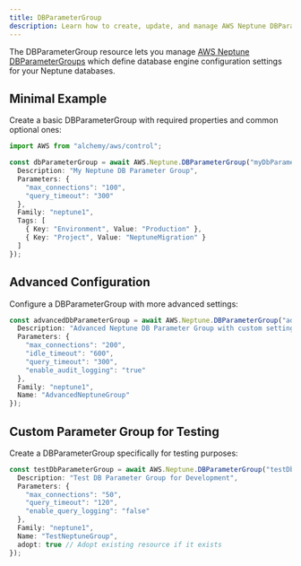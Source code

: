 ```yaml
---
title: DBParameterGroup
description: Learn how to create, update, and manage AWS Neptune DBParameterGroups using Alchemy Cloud Control.
---
```


The DBParameterGroup resource lets you manage [AWS Neptune DBParameterGroups](https://docs.aws.amazon.com/neptune/latest/userguide/) which define database engine configuration settings for your Neptune databases.

## Minimal Example

Create a basic DBParameterGroup with required properties and common optional ones:

```ts
import AWS from "alchemy/aws/control";

const dbParameterGroup = await AWS.Neptune.DBParameterGroup("myDbParameterGroup", {
  Description: "My Neptune DB Parameter Group",
  Parameters: {
    "max_connections": "100",
    "query_timeout": "300"
  },
  Family: "neptune1",
  Tags: [
    { Key: "Environment", Value: "Production" },
    { Key: "Project", Value: "NeptuneMigration" }
  ]
});
```

## Advanced Configuration

Configure a DBParameterGroup with more advanced settings:

```ts
const advancedDbParameterGroup = await AWS.Neptune.DBParameterGroup("advancedDbParameterGroup", {
  Description: "Advanced Neptune DB Parameter Group with custom settings",
  Parameters: {
    "max_connections": "200",
    "idle_timeout": "600",
    "query_timeout": "300",
    "enable_audit_logging": "true"
  },
  Family: "neptune1",
  Name: "AdvancedNeptuneGroup"
});
```

## Custom Parameter Group for Testing

Create a DBParameterGroup specifically for testing purposes:

```ts
const testDbParameterGroup = await AWS.Neptune.DBParameterGroup("testDbParameterGroup", {
  Description: "Test DB Parameter Group for Development",
  Parameters: {
    "max_connections": "50",
    "query_timeout": "120",
    "enable_query_logging": "false"
  },
  Family: "neptune1",
  Name: "TestNeptuneGroup",
  adopt: true // Adopt existing resource if it exists
});
```